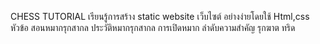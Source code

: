 CHESS TUTORIAL
เรียนรู้การสร้าง static website เว็บไซต์ อย่างง่ายโดยใช้ Html,css
หัวข้อ
สอนหมากรุกสากล
ประวัติหมากรุกสากล
การเปิดหมาก
ลำดับความสำคัญ
รุกฆาต
ทริด
